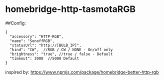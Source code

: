# homebridge-http-tasmotaRGB

##Config:
```
{
  "accessory": "HTTP-RGB",
  "name": "SonoffRGB",
  "statusUrl": "http://[BULB_IP]",
  "kind": "CW",  //RGB / CW / NONE - On/off only
  "brightness": "true", //true / false - Default
  "timeout": 3000  //5000 Default
}
```

inspired by: https://www.npmjs.com/package/homebridge-better-http-rgb
